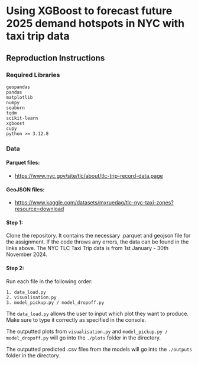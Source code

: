 # Using XGBoost to forecast future 2025 demand hotspots in NYC with taxi trip data

## Reproduction Instructions

### Required Libraries

```
geopandas
pandas 
matplotlib
numpy
seaborn
tqdm
scikit-learn
xgboost
cupy
python >= 3.12.8
```

### Data

#### Parquet files: 
- https://www.nyc.gov/site/tlc/about/tlc-trip-record-data.page

#### GeoJSON files:
- https://www.kaggle.com/datasets/mxruedag/tlc-nyc-taxi-zones?resource=download


#### Step 1: 

Clone the repository. It contains the necessary .parquet and geojson file for the assignment. If the code throws any errors, the data can be found in the links above. The NYC TLC Taxi Trip data is from 1st January - 30th November 2024.

#### Step 2:

Run each file in the following order:

```
1. data_load.py
2. visualisation.py
3. model_pickup.py / model_dropoff.py
```

The `data_load.py` allows the user to input which plot they want to produce. Make sure to type it correctly as specified in the console.

The outputted plots from `visualisation.py` and `model_pickup.py / model_dropoff.py` will go into the `./plots` folder in the directory.

The outputted predicted .csv files from the models will go into the `./outputs` folder in the directory.